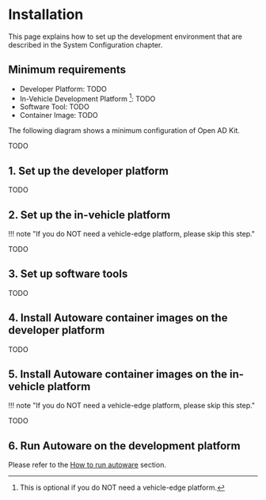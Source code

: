 # Installation

This page explains how to set up the development environment that are described in the System Configuration chapter.

## Minimum requirements

- Developer Platform: TODO
- In-Vehicle Development Platform [^1]: TODO
- Software Tool: TODO
- Container Image: TODO

[^1]: This is optional if you do NOT need a vehicle-edge platform.

The following diagram shows a minimum configuration of Open AD Kit.

TODO

## 1. Set up the developer platform

TODO

## 2. Set up the in-vehicle platform

!!! note "If you do NOT need a vehicle-edge platform, please skip this step."

TODO

## 3. Set up software tools

TODO

## 4. Install Autoware container images on the developer platform

TODO

## 5. Install Autoware container images on the in-vehicle platform

!!! note "If you do NOT need a vehicle-edge platform, please skip this step."

TODO

## 6. Run Autoware on the development platform

Please refer to the [How to run autoware](../how-to-run-autoware/index.md) section.
